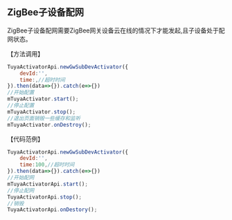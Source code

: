 ## ZigBee子设备配网
ZigBee子设备配网需要ZigBee网关设备云在线的情况下才能发起,且子设备处于配网状态。

【方法调用】

```js
TuyaActivatorApi.newGwSubDevActivator({
	devId:'',
	time:,//超时时间
}).then(data=>{}).catch(e=>{})
//开始配置
mTuyaActivator.start();
//停止配置
mTuyaActivator.stop();
//退出页面销毁一些缓存和监听
mTuyaActivator.onDestroy();

```
【代码范例】

```js
TuyaActivatorApi.newGwSubDevActivator({
	devId:'',
	time:100,//超时时间
}).then(data=>{}).catch(e=>{})
//开始配网
mTuyaActivatorApi.start();
//停止配网
TuyaActivatorApi.stop();
//销毁
TuyaActivatorApi.onDestory();

```